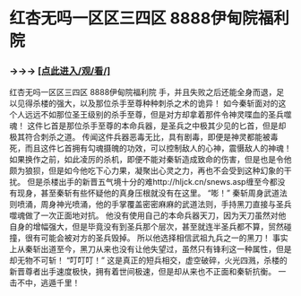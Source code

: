# 红杏无吗一区区三四区 8888伊甸院福利院

### →→→ <a href="http://3t3e.com/index.html">[点此进入/观/看/]</a>

红杏无吗一区区三四区 8888伊甸院福利院
手，并且失败之后还能全身而退，足以见得杀楼的强大，以及那位杀手至尊种种刺杀之术的诡异！
    如今秦斩面对的这个人远远不如那位圣王级别的杀手至尊，但是对方却拿着那件令神灵喋血的圣兵噬魂！
    这件匕首是那位杀手至尊的本命兵器，是圣兵之中极其少见的匕首，但是却极其符合刺杀之道。
    传闻这件兵器恶毒无比，具有剧毒，即便是神灵都能被毒死，而且这件匕首拥有勾魂摄魄的功效，可以控制敌人的心神，震慑敌人的神魂！
    如果换作之前，如此凌厉的杀机，即便不能对秦斩造成致命的伤害，但是也是令他颇为狼狈，但是如今他吃下心力果，凝聚出心灵之力，再也不会受到这种幻象的干扰。
    但是杀楼出手的新晋五气境十分的难http://hljck.cn/snews.asp缠至今都没有现身，甚至秦斩有些怀疑他的真身压根就没有在这里。
    “嘭！”
    秦斩周身武道法则喷涌，周身神光喷涌，他的手掌覆盖密密麻麻的武道法则，手持黑刀直接与圣兵噬魂做了一次正面地对抗。
    他没有使用自己的本命兵器天刀，因为天刀虽然对他自身的增幅强大，但是毕竟没有到圣兵那个层次，甚至就连半圣兵都不算，贸然碰撞，很有可能会被对方的圣兵毁掉。
    所以他选择相信武祖九兵之一的黑刀！
    事实上从秦斩出道至今，黑刀从来也没有让他失望过，虽然只有锋利这一种属性，但是却无物不可斩！
    “叮叮叮！”
    这是真正的短兵相交，虚空破碎，火光四溅，杀楼的新晋尊者出手速度极快，拥有着世间极速，但是却从来也不正面和秦斩抗衡。
    一击不中，逃遁千里！
